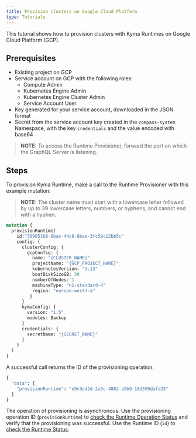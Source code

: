 ```yaml
---
title: Provision clusters on Google Cloud Platform
type: Tutorials
---
```


This tutorial shows how to provision clusters with Kyma Runtimes on Google Cloud Platform (GCP).

## Prerequisites

- Existing project on GCP
- Service account on GCP with the following roles:
    * Compute Admin
    * Kubernetes Engine Admin
    * Kubernetes Engine Cluster Admin
    * Service Account User
- Key generated for your service account, downloaded in the JSON format
- Secret from the service account key created in the `compass-system` Namespace, with the key `credentials` and the value encoded with base64

> **NOTE:** To access the Runtime Provisioner, forward the port on which the GraphQL Server is listening.

## Steps

To provision Kyma Runtime, make a call to the Runtime Provisioner with this example mutation:

> **NOTE:** The cluster name must start with a lowercase letter followed by up to 39 lowercase letters, numbers, or hyphens, and cannot end with a hyphen.

```graphql
mutation { 
  provisionRuntime(
    id:"309051b6-0bac-44c8-8bae-3fc59c12bb5c" 
    config: {
      clusterConfig: {
        gcpConfig: {
          name: "{CLUSTER_NAME}"
          projectName: "{GCP_PROJECT_NAME}"
          kubernetesVersion: "1.13"
          bootDiskSizeGB: 30
          numberOfNodes: 1
          machineType: "n1-standard-4"
          region: "europe-west3-a"
         }
      }
      kymaConfig: {
        version: "1.5"
        modules: Backup
      }
      credentials: {
        secretName: "{SECRET_NAME}"
      }
    }
  )
}
```

A successful call returns the ID of the provisioning operation:

```graphql
{
  "data": {
    "provisionRuntime": "e9c9ed2d-2a3c-4802-a9b9-16d599dafd25"
  }
}
```

The operation of provisioning is asynchronous. Use the provisioning operation ID (`provisionRuntime`) to [check the Runtime Operation Status](08-03-provisioner-runtime-operation-status.md) and verify that the provisioning was successful. Use the Runtime ID (`id`) to [check the Runtime Status](08-04-provisioner-runtime-status.md). 